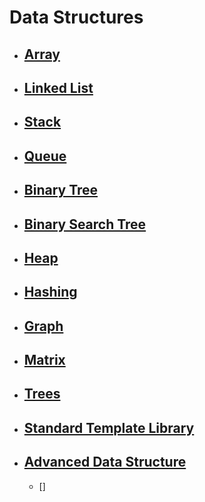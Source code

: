 # Data Structures

- ## [Array](./Array)

- ## [Linked List](./LinkedList)

- ## [Stack](./Stack)

- ## [Queue](./Queue)

- ## [Binary Tree](./BinaryTree)

- ## [Binary Search Tree](./BinarySearchTree)
  
- ## [Heap](./Heap)
  
- ## [Hashing](./Hashing)
  
- ## [Graph](./Graph)
  
- ## [Matrix](./Matrix)
  
- ## [Trees](./Trees)
  
- ## [Standard Template Library](./Standard%20Template%20Library)
  
- ## [Advanced Data Structure](./AdvancedDataStructure)
  -  []

